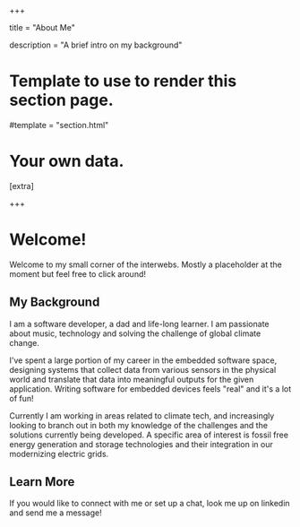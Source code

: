 +++

title = "About Me"

description = "A brief intro on my background"

# Template to use to render this section page.
#template = "section.html"

# Your own data.
[extra]

+++

# Welcome!

Welcome to my small corner of the interwebs. Mostly a placeholder at the moment but feel free to click around!

## My Background

I am a software developer, a dad and life-long learner. I am passionate about music, technology and solving the challenge of global climate change.

I've spent a large portion of my career in the embedded software space, designing systems that collect data from various sensors in the physical world and translate that data into meaningful outputs for the given application. Writing software for embedded devices feels "real" and it's a lot of fun!

Currently I am working in areas related to climate tech, and increasingly looking to branch out in both my knowledge of the challenges and the solutions currently being developed. A specific area of interest is fossil free energy generation and storage technologies and their integration in our modernizing electric grids.

## Learn More

If you would like to connect with me or set up a chat, look me up on linkedin and send me a message!


